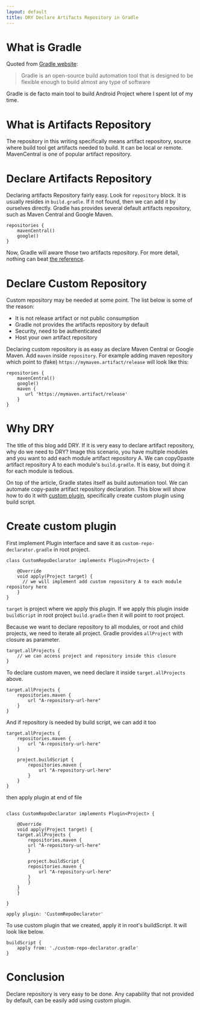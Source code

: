 ```yaml
---
layout: default
title: DRY Declare Artifacts Repository in Gradle
---
```

# What is Gradle
Quoted from [Gradle website](https://docs.gradle.org/current/userguide/what_is_gradle.html):
> Gradle is an open-source build automation tool that is designed to be flexible enough to build almost any type of software

Gradle is de facto main tool to build Android Project where I spent lot of my time.

# What is Artifacts Repository
The repository in this writing specifically means artifact repository, source where build tool get artifacts needed to build. It can be local or remote. MavenCentral is one of popular artifact repository.

# Declare Artifacts Repository
Declaring artifacts Repository fairly easy. Look for `repository` block. It is usually resides in `build.gradle`. If it not found, then we can add it by ourselves directly.
Gradle has provides several default artifacts repository, such as Maven Central and Google Maven.
```
repositories {
    mavenCentral()
    google()
}
```

Now, Gradle will aware those two artifacts repository. For more detail, nothing can beat [the reference](https://docs.gradle.org/current/userguide/declaring_repositories.html).

# Declare Custom Repository
Custom repository may be needed at some point. The list below is some of the reason:
- It is not release artifact or not public consumption
- Gradle not provides the artifacts repository by default
- Security, need to be authenticated
- Host your own artifact repository

Declaring custom repository is as easy as declare Maven Central or Google Maven. Add `maven` inside `repository`.
For example adding maven repository which point to (fake) `https://mymaven.artifact/release` will look like this:
```
repositories {
    mavenCentral()
    google()
    maven {
       url 'https://mymaven.artifact/release'
    }
}
```

# Why DRY
The title of this blog add DRY. If it is very easy to declare artifact repository, why do we need to DRY?
Image this scenario, you have multiple modules and you want to add each module artifact repository A. We can copy0paste artifact repository A to each module's `build.gradle`. It is easy, but doing it for each module is tedious.

On top of the article, Gradle states itself as build automation tool. We can automate copy-paste artifact repository declaration. This blow will show how to do it with [custom plugin](https://docs.gradle.org/current/userguide/custom_plugins.html), specifically create custom plugin using build script.

# Create custom plugin
First implement Plugin interface and save it as `custom-repo-declarator.gradle` in root project.
```
class CustomRepoDeclarator implements Plugin<Project> {

    @Override
    void apply(Project target) {
      // we will implement add custom repository A to each module repository here
    }
}
```

`target` is project where we apply this plugin. If we apply this plugin inside `buildScript` in root project `build.gradle` then it will point to root project.

Because we want to declare repository to all modules, or root and child projects, we need to iterate all project. Gradle provides `allProject` with closure as parameter.
```
target.allProjects {
    // we can access project and repository inside this closure
}
```

To declare custom maven, we need declare it inside `target.allProjects` above. 
```
target.allProjects {
    repositories.maven {
        url "A-repository-url-here"
    }
}
```

And if repository is needed by build script, we can add it too
```
target.allProjects {
    repositories.maven {
        url "A-repository-url-here"
    }
    
    project.buildScript {
        repositories.maven {
            url "A-repository-url-here"
        }
    }
}
```

then apply plugin at end of file
```

class CustomRepoDeclarator implements Plugin<Project> {

    @Override
    void apply(Project target) {
	target.allProjects {
	    repositories.maven {
		url "A-repository-url-here"
	    }
	    
	    project.buildScript {
		repositories.maven {
		    url "A-repository-url-here"
		}
	    }
	}
    }

}

apply plugin: 'CustomRepoDeclarator'
```

To use custom plugin that we created, apply it in root's buildScript. It will look like below.
```
buildScript {
    apply from: './custom-repo-declarator.gradle'
}
```

# Conclusion
Declare repository is very easy to be done. Any capability that not provided by default, can be easily add using custom plugin.


